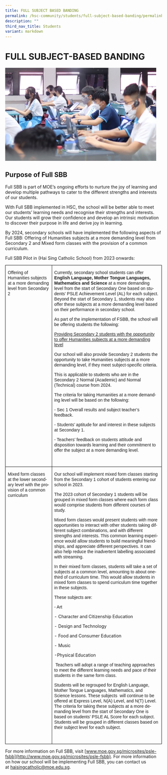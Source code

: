 ```yaml
---
title: FULL SUBJECT BASED BANDING
permalink: /hsc-community/students/full-subject-based-banding/permalink/
description: ""
third_nav_title: Students
variant: markdown
---
```

FULL SUBJECT-BASED BANDING
==========================

![](/images/Subject_banding.png)

Purpose of Full SBB
-------------------

Full SBB is part of MOE’s ongoing efforts to nurture the joy of learning and develop multiple pathways to cater to the different strengths and interests of our students.  
  
With Full SBB implemented in HSC, the school will be better able to meet our students’ learning needs and recognise their strengths and interests. Our students will grow their confidence and develop an intrinsic motivation to discover their purpose in life and derive joy in learning.  
  
By 2024, secondary schools will have implemented the following aspects of Full SBB: Offering of Humanities subjects at a more demanding level from Secondary 2 and Mixed form classes with the provision of a common curriculum.  
  
Full SBB Pilot in (Hai Sing Catholic School) from 2023 onwards:

       
     

<table class="MsoNormalTable" border="1" cellspacing="0" cellpadding="0" style="border-collapse:collapse;border:none;mso-border-alt:solid windowtext 1.0pt;
 mso-border-bottom-alt:solid windowtext .5pt;mso-yfti-tbllook:1184;mso-padding-alt:
 0cm 0cm 0cm 0cm;mso-border-insideh:1.0pt solid windowtext;mso-border-insidev:
 1.0pt solid windowtext"><tbody><tr style="mso-yfti-irow:0;mso-yfti-firstrow:yes"><td width="160" valign="top" style="width:120.25pt;border:solid windowtext 1.0pt;
  padding:0cm 5.4pt 0cm 5.4pt"><p class="MsoNoSpacing"><span lang="EN-SG" style="font-family:&quot;Arial&quot;,sans-serif;
  mso-ansi-language:EN-SG;mso-bidi-language:TA">Offering of Humanities subjects at a more demanding level from Secondary 2</span><span style="font-family:
  &quot;Arial&quot;,sans-serif;mso-bidi-language:TA"></span></p><p class="MsoNoSpacing"><span lang="EN-SG" style="font-family:&quot;Arial&quot;,sans-serif;
  mso-ansi-language:EN-SG;mso-bidi-language:TA">&nbsp;</span><span style="font-family:&quot;Arial&quot;,sans-serif;mso-bidi-language:TA"></span></p></td><td width="441" valign="top" style="width:330.55pt;border:solid windowtext 1.0pt;
  border-left:none;mso-border-left-alt:solid windowtext 1.0pt;padding:0cm 5.4pt 0cm 5.4pt"><p class="MsoNoSpacing"><span lang="EN-GB" style="font-family:&quot;Arial&quot;,sans-serif;
  mso-ansi-language:EN-GB">Currently, secondary school students can offer <b>English Language, Mother Tongue Languages,</b> <b>Mathematics and Science </b>at a more demanding level from the start of Secondary One based on students’ PSLE Achievement Level (AL) for each subject. Beyond the start of Secondary 1, students may also offer these subjects at a more demanding level based on their performance in secondary school.</span></p><p class="MsoNoSpacing"><span lang="EN-GB" style="font-family:&quot;Arial&quot;,sans-serif;
  mso-ansi-language:EN-GB">As part of the implementation of FSBB, the school will be offering students the following:</span></p><p class="MsoNoSpacing"><u><span style="font-family:&quot;Arial&quot;,sans-serif;
  mso-bidi-language:TA">Providing Secondary 2 students with the opportunity to offer Humanities subjects at a more demanding level</span></u><span style="font-family:&quot;Arial&quot;,sans-serif;mso-bidi-language:TA"></span></p><p class="MsoNoSpacing"><span style="font-family:&quot;Arial&quot;,sans-serif"></span></p><p class="MsoNoSpacing"><span style="font-family:&quot;Arial&quot;,sans-serif">Our school will also provide Secondary 2 students the opportunity to take Humanities subjects at a more demanding level, if they meet subject-specific criteria.</span></p><p class="MsoNoSpacing"><span style="font-family:&quot;Arial&quot;,sans-serif"></span></p><p class="MsoNoSpacing"><span style="font-family:&quot;Arial&quot;,sans-serif">This is applicable to students who are in the Secondary 2 Normal (Academic) and Normal (Technical) course from 2024.</span></p><p class="MsoNoSpacing"><span lang="EN-GB" style="font-family:&quot;Arial&quot;,sans-serif;
  mso-ansi-language:EN-GB">The criteria for taking Humanities at a more demanding level will be based on the following:</span></p><p class="MsoNoSpacing"><span style="font-family:&quot;Arial&quot;,sans-serif">- Sec 1 Overall results and subject teacher’s feedback.</span></p><p class="MsoNoSpacing"><span style="font-family:&quot;Arial&quot;,sans-serif">- Students’ aptitude for and interest in these subjects at Secondary 1. </span></p><p class="MsoNoSpacing"><span style="font-family:&quot;Arial&quot;,sans-serif">- Teachers’ feedback on students attitude and disposition towards learning and their commitment to offer the subject at a more demanding level.<i>&nbsp;</i></span></p><p class="MsoNoSpacing"><span lang="EN-SG" style="font-family:&quot;Arial&quot;,sans-serif;
  mso-ansi-language:EN-SG;mso-bidi-language:TA">&nbsp;</span><span style="font-family:&quot;Arial&quot;,sans-serif;mso-bidi-language:TA"></span></p></td></tr><tr style="mso-yfti-irow:1;mso-yfti-lastrow:yes"><td width="160" valign="top" style="width:120.25pt;border:solid windowtext 1.0pt;
  border-top:none;mso-border-top-alt:solid windowtext 1.0pt;mso-border-alt:
  solid windowtext 1.0pt;mso-border-bottom-alt:solid windowtext .5pt;
  padding:0cm 5.4pt 0cm 5.4pt"><p class="MsoNoSpacing"><span lang="EN-SG" style="font-family:&quot;Arial&quot;,sans-serif;
  mso-ansi-language:EN-SG;mso-bidi-language:TA">Mixed form classes at the lower secondary level with the provision of a common curriculum</span></p></td><td width="441" valign="top" style="width:330.55pt;border-top:none;border-left:
  none;border-bottom:solid windowtext 1.0pt;border-right:solid windowtext 1.0pt;
  mso-border-top-alt:solid windowtext 1.0pt;mso-border-left-alt:solid windowtext 1.0pt;
  mso-border-alt:solid windowtext 1.0pt;mso-border-bottom-alt:solid windowtext .5pt;
  padding:0cm 5.4pt 0cm 5.4pt"><p class="MsoNoSpacing"><span lang="EN-SG" style="font-family:&quot;Arial&quot;,sans-serif;
  mso-ansi-language:EN-SG;mso-bidi-language:TA">Our school will implement mixed form classes starting from the Secondary 1 cohort of students entering our school in 2023.</span></p><p class="MsoNoSpacing"><span lang="EN-SG" style="font-family:&quot;Arial&quot;,sans-serif;
  mso-ansi-language:EN-SG;mso-bidi-language:TA"></span></p><p class="MsoNoSpacing"><span lang="EN-SG" style="font-family:&quot;Arial&quot;,sans-serif;
  mso-ansi-language:EN-SG;mso-bidi-language:TA">The 2023 cohort of Secondary 1 students will be grouped in mixed form classes where each form class would comprise students from different courses of study.</span></p><p class="MsoNoSpacing"><span lang="EN-SG" style="font-family:&quot;Arial&quot;,sans-serif;
  mso-ansi-language:EN-SG;mso-bidi-language:TA"></span></p><p class="MsoNoSpacing"><span lang="EN-SG" style="font-family:&quot;Arial&quot;,sans-serif;
  mso-ansi-language:EN-SG;mso-bidi-language:TA">Mixed form classes would present students with more opportunities to interact with other students taking different subject combinations, and with different strengths and interests. This common learning experience would allow students to build meaningful friendships, and appreciate different perspectives. It can also help reduce the inadvertent labelling associated with streaming.</span></p><p class="MsoNoSpacing"><span lang="EN-SG" style="font-family:&quot;Arial&quot;,sans-serif;
  mso-ansi-language:EN-SG;mso-bidi-language:TA"></span></p><p class="MsoNoSpacing"><span lang="EN-SG" style="font-family:&quot;Arial&quot;,sans-serif;
  mso-ansi-language:EN-SG;mso-bidi-language:TA">In their mixed form classes, students will take a set of subjects at a common level, amounting to about one-third of curriculum time. This would allow students in mixed form classes to spend curriculum time together in these subjects.</span></p><p class="MsoNoSpacing"><span lang="EN-SG" style="font-family:&quot;Arial&quot;,sans-serif;
  mso-ansi-language:EN-SG;mso-bidi-language:TA"></span></p><p class="MsoNoSpacing"><span lang="EN-SG" style="font-family:&quot;Arial&quot;,sans-serif;
  mso-ansi-language:EN-SG;mso-bidi-language:TA">These subjects are:</span></p><p class="MsoNoSpacing"><span lang="EN-SG" style="font-family:&quot;Arial&quot;,sans-serif;
  mso-ansi-language:EN-SG;mso-bidi-language:TA">- Art &nbsp;</span></p><p></p> - Character and Citizenship Education &nbsp;<p></p> - Design and Technology &nbsp;<p></p> - Food and Consumer Education &nbsp; <p></p> - Music &nbsp; <p></p> -Physical Education &nbsp;<p></p><p class="MsoNoSpacing"><span lang="EN-SG" style="font-family:&quot;Arial&quot;,sans-serif;
  mso-ansi-language:EN-SG;mso-bidi-language:TA">&nbsp;Teachers will adopt a range of teaching approaches to meet the different learning needs and pace of their students in the same form class.</span></p><p class="MsoNoSpacing"><span lang="EN-SG" style="font-family:&quot;Arial&quot;,sans-serif;
  mso-ansi-language:EN-SG;mso-bidi-language:TA"></span></p><p class="MsoNoSpacing"><span lang="EN-SG" style="font-family:&quot;Arial&quot;,sans-serif;
  mso-ansi-language:EN-SG;mso-bidi-language:TA">Students will be regrouped for English Language, Mother Tongue Languages, Mathematics, and Science lessons. These subjects <span style="mso-spacerun:yes">&nbsp;</span>will continue to be offered at Express Level, N(A) Level, and N(T) Level. The criteria for taking these subjects at a more demanding level from the start of Secondary One is based on students’ PSLE AL Score for each subject. Students will be grouped in different classes based on their subject level for each subject.</span></p><p class="MsoNoSpacing"><span lang="EN-SG" style="font-family:&quot;Arial&quot;,sans-serif;
  mso-ansi-language:EN-SG;mso-bidi-language:TA">&nbsp;</span></p></td></tr></tbody></table>
       

For more information on Full SBB, visit&nbsp;[www.moe.gov.sg/microsites/psle-fsbb](http://www.moe.gov.sg/microsites/psle-fsbb). For more information on how our school will be implementing Full SBB, you can contact us at&nbsp;[haisingcatholic@moe.edu.sg](mailto:haisingcatholic@moe.edu.sg).
